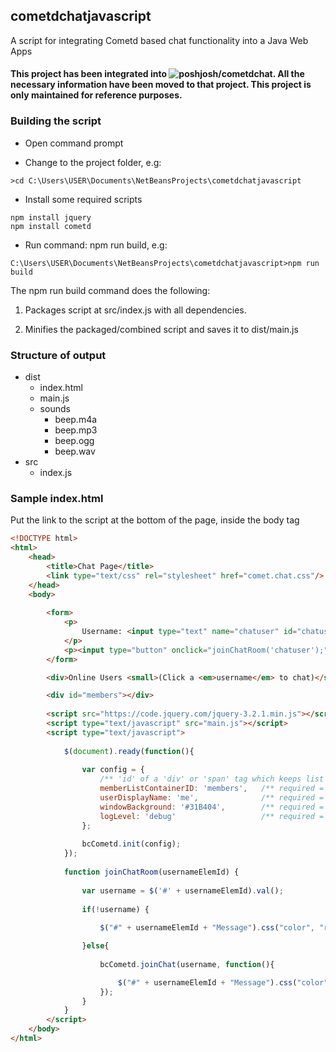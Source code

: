 ## cometdchatjavascript

A script for integrating Cometd based chat functionality into a Java Web Apps

#### This project has been integrated into ![poshjosh/cometdchat](https://github.com/poshjosh/cometdchat). All the necessary information have been moved to that project. This project is only maintained for reference purposes. 

### Building the script

- Open command prompt

- Change to the project folder, e.g:

```
>cd C:\Users\USER\Documents\NetBeansProjects\cometdchatjavascript
```

- Install some required scripts

```
npm install jquery
npm install cometd
```

- Run command: npm run build, e.g:

```
C:\Users\USER\Documents\NetBeansProjects\cometdchatjavascript>npm run build
```

The npm run build command does the following:

1. Packages script at src/index.js with all dependencies.

2. Minifies the packaged/combined script and saves it to dist/main.js

### Structure of output

- dist
    - index.html
    - main.js
    - sounds
        - beep.m4a
        - beep.mp3
        - beep.ogg
        - beep.wav
- src
    - index.js

### Sample index.html 
Put the link to the script at the bottom of the page, inside the body tag

```html
<!DOCTYPE html>
<html>
    <head>
        <title>Chat Page</title>
        <link type="text/css" rel="stylesheet" href="comet.chat.css"/>
    </head>
    <body>
        
        <form>
            <p>
                Username: <input type="text" name="chatuser" id="chatuser"/><span id="chatuserMessage"></span>
            </p>
            <p><input type="button" onclick="joinChatRoom('chatuser');" value="Join Chat"></p>
        </form>

        <div>Online Users <small>(Click a <em>username</em> to chat)</small></div>

        <div id="members"></div>
        
        <script src="https://code.jquery.com/jquery-3.2.1.min.js"></script>
        <script type="text/javascript" src="main.js"></script>
        <script type="text/javascript">
            
            $(document).ready(function(){ 
                
                var config = {
                    /** 'id' of a 'div' or 'span' tag which keeps list of online users */
                    memberListContainerID: 'members',   /** required = false, text */
                    userDisplayName: 'me',              /** required = false, text */
                    windowBackground: '#31B404',        /** required = false, color */
                    logLevel: 'debug'                   /** required = false, [warn|info|debug], default=info */
                };
                
                bcCometd.init(config);
            });
            
            function joinChatRoom(usernameElemId) {
                
                var username = $('#' + usernameElemId).val();
                
                if(!username) {
                    
                    $("#" + usernameElemId + "Message").css("color", "red").val("Invalid username");

                }else{
                
                    bcCometd.joinChat(username, function(){

                        $("#" + usernameElemId + "Message").css("color", "green").val("Successfully joined chat as: " + username);
                    });
                }
            }
        </script>
    </body>
</html>
```

